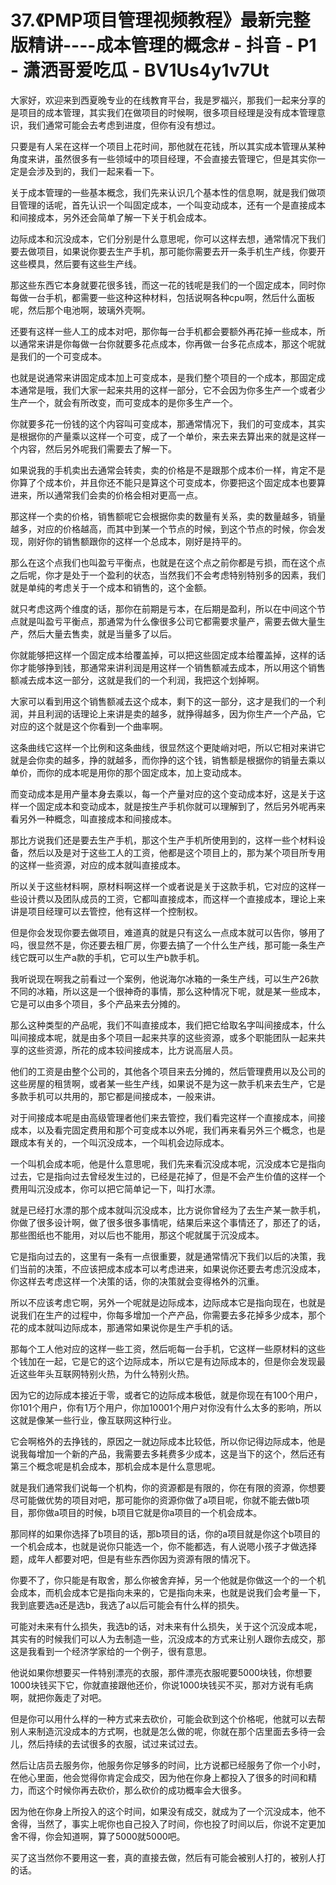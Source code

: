 # 37.《PMP项目管理视频教程》最新完整版精讲----成本管理的概念# - 抖音 - P1 - 潇洒哥爱吃瓜 - BV1Us4y1v7Ut

大家好，欢迎来到西夏晚专业的在线教育平台，我是罗福兴，那我们一起来分享的是项目的成本管理，其实我们在做项目的时候啊，很多项目经理是没有成本管理意识，我们通常可能会去考虑到进度，但你有没有想过。

只要是有人呆在这样一个项目上花时间，那他就在花钱，所以其实成本管理从某种角度来讲，虽然很多有一些领域中的项目经理，不会直接去管理它，但是其实你一定是会涉及到的，我们一起来看一下。

关于成本管理的一些基本概念，我们先来认识几个基本性的信息啊，就是我们做项目管理的话呢，首先认识一个叫固定成本，一个叫变动成本，还有一个是直接成本和间接成本，另外还会简单了解一下关于机会成本。

边际成本和沉没成本，它们分别是什么意思呢，你可以这样去想，通常情况下我们要去做项目，如果说你要去生产手机，那可能你需要去开一条手机生产线，你要开这些模具，然后要有这些生产线。

那这些东西它本身就要花很多钱，而这一花的钱呢是我们的一个固定成本，同时你每做一台手机，都需要一些这种这种材料，包括说啊各种cpu啊，然后什么面板呢，然后那个电池啊，玻璃外壳啊。

还要有这样一些人工的成本对吧，那你每一台手机都会要额外再花掉一些成本，所以通常来讲是你每做一台你就要多花点成本，你再做一台多花点成本，那这个呢就是我们的一个可变成本。

也就是说通常来讲固定成本加上可变成本，是我们整个项目的一个成本，那固定成本通常是哦，我们大家一起来共用的这样一部分，它不会因为你多生产一个或者少生产一个，就会有所改变，而可变成本的是你多生产一个。

你就要多花一份钱的这个内容叫可变成本，那通常情况下，我们的可变成本，其实是根据你的产量乘以这样一个可变，成了一个单价，来去来去算出来的就是这样一个内容，然后另外呢我们需要去了解一下。

如果说我的手机卖出去通常会转卖，卖的价格是不是跟那个成本价一样，肯定不是你算了个成本价，并且你还不能只是算这个可变成本，你要把这个固定成本也要算进来，所以通常我们会卖的价格会相对更高一点。

那这样一个卖的价格，销售额呢它会根据你卖的数量有关系，卖的数量越多，销量越多，对应的价格越高，而其中到某一个节点的时候，到这个节点的时候，你会发现，刚好你的销售额跟你的这样一个总成本，刚好是持平的。

那么在这个点我们也叫盈亏平衡点，也就是在这个点之前你都是亏损，而在这个点之后呢，你才是处于一个盈利的状态，当然我们不会考虑特别特别多的因素，我们就是单纯的考虑关于一个成本和销售的，这个金额。

就只考虑这两个维度的话，那你在前期是亏本，在后期是盈利，所以在中间这个节点就是叫盈亏平衡点，那通常为什么像很多公司它都需要求量产，需要去做大量生产，然后大量去售卖，就是当量多了以后。

你就能够把这样一个固定成本给覆盖掉，可以把这些固定成本给覆盖掉，这样的话你才能够挣到钱，那通常来讲利润是用这样一个销售额减去成本，所以用这个销售额减去成本这一部分，这就是我们的一个利润，我把这个划掉啊。

大家可以看到用这个销售额减去这个成本，剩下的这一部分，这才是我们的一个利润，并且利润的话理论上来讲是卖的越多，就挣得越多，因为你生产一个产品，它对应的这个就是这个你看到一个曲率啊。

这条曲线它这样一个比例和这条曲线，很显然这个更陡峭对吧，所以它相对来讲它就是会你卖的越多，挣的就越多，而你挣的这个钱，销售额是根据你的销量去乘以单价，而你的成本呢是用你的那个固定成本，加上变动成本。

而变动成本是用产量本身去乘以，每一个产量对应的这个变动成本好，这是关于这样一个固定成本和变动成本，就是按生产手机你就可以理解到了，然后另外呢再来看另外一种概念，叫直接成本和间接成本。

那比方说我们还是要去生产手机，那这个生产手机所使用到的，这样一些个材料设备，然后以及是对于这些工人的工资，他都是这个项目上的，那为某个项目所专用的这样一些资源，对应的成本就叫直接成本。

所以关于这些材料啊，原材料啊这样一个或者说是关于这款手机，它对应的这样一些设计费以及团队成员的工资，它都叫直接成本，而这样一个直接成本，理论上来讲是项目经理可以去管控，他有这样一个控制权。

但是你会发现你要去做项目，难道真的就是只有这么一点成本就可以告你，够用了吗，很显然不是，你还要去租厂房，你要去搞了一个什么生产线，那可能一条生产线它既可以生产a款的手机，它可以生产b款手机。

我听说现在啊我之前看过一个案例，他说海尔冰箱的一条生产线，可以生产26款不同的冰箱，所以这是一个很神奇的事情，那么这种情况下呢，就是某一些成本，它是可以由多个项目，多个产品来去分摊的。

那么这种类型的产品呢，我们不叫直接成本，我们把它给取名字叫间接成本，什么叫间接成本呢，就是由多个项目一起来共享的这些资源，或多个职能团队一起来共享的这些资源，所花的成本较间接成本，比方说高层人员。

他们的工资是由整个公司的，其他各个项目来去分摊的，然后管理费用以及公司的这些房屋的租赁啊，或者某一些生产线，如果说不是为这一款手机来去生产，它是多款手机可以共用的，那它都是间接成本，一般来讲。

对于间接成本呢是由高级管理者他们来去管控，我们看完这样一个直接成本，间接成本，以及看完固定费用和那个可变成本以外呢，我们再来看另外三个概念，也是跟成本有关的，一个叫沉没成本，一个叫机会边际成本。

一个叫机会成本呃，他是什么意思呢，我们先来看沉没成本呢，沉没成本它是指向过去，它是指向过去曾经发生过的，已经是花掉了，但是不会产生价值的这样一个费用叫沉没成本，你可以把它简单记一下，叫打水漂。

就是已经打水漂的那个成本就叫沉没成本，比方说你曾经为了去生产某一款手机，你做了很多设计啊，做了很多很多事情呢，结果后来这个事情还了，那还了的话，那些图纸也不能用，对以后也不能用，那这个呢就属于沉没成本。

它是指向过去的，这里有一条有一点很重要，就是通常情况下我们以后的决策，我们当前的决策，不应该把成本成本可以考虑进来，如果说你还要去考虑沉没成本，你这样去考虑这样一个决策的话，你的决策就会变得格外的沉重。

所以不应该考虑它啊，另外一个呢就是边际成本，边际成本它是指向现在，也就是说我们在生产的过程中，你每多增加一个产产品，你需要去多花掉多少成本，那个花的成本就叫边际成本，那通常如果说你是生产手机的话。

那每个工人他对应的这样一些工资，然后呃每一台手机，它这样一些原材料的这些个钱加在一起，它是它的这个边际成本，所以它是有边际成本的，但是你会发现最近这些年头互联网特别火热，为什么特别火热。

因为它的边际成本接近于零，或者它的边际成本极低，就是你现在有100个用户，你101个用户，你有1万个用户，你加10001个用户对你没有什么太多的影响，所以这就是像某一些行业，像互联网这种行业。

它会啊格外的去挣钱的，原因之一就边际成本比较低，所以你记得边际成本，他是说我每增加一个新的产品，我需要去多耗费多少成本，这是当下的这个，然后还有第三个概念呢是机会成本，那机会成本是什么意思呢。

就是我们通常我们说每一个机构，你的资源都是有限的，你在有限的资源，你想要尽可能做优势的项目对吧，那可能你的资源你做了a项目呢，你就不能去做b项目，那你做a项目的时候，b项目它就是你a项目的一个机会成本。

那同样的如果你选择了b项目的话，那b项目的话，你的a项目就是你这个b项目的一个机会成本，也就是说你只能选一个，你不能都选，有人说嗯小孩子才做选择题，成年人都要对吧，但是有些东西你因为资源有限的情况下。

你要不了，你只能是有取舍，那么你被舍弃掉，另一个他就是你做这一个的一个机会成本，而机会成本它是指向未来的，它是指向未来，也就是说我们会考量一下，我到底要选a还是选b，我选了a以后可能会有什么样的损失。

可能对未来有什么损失，我选b的话，对未来有什么损失，关于这个沉没成本呢，其实有的时候我们可以人为去制造一些，沉没成本的方式来让别人跟你去成交，那这是我看到一个经济学家给的一个例子，很有意思。

他说如果你想要买一件特别漂亮的衣服，那件漂亮衣服呢要5000块钱，你想要1000块钱买下它，你就直接跟他还价，你说1000块钱买不买，那对方说有毛病啊，就把你轰走了对吧。

但是你可以用什么样的一种方式来去砍价，可能会砍到这个价格呢，他就可以去帮别人来制造沉没成本的方式啊，也就是怎么做的呢，你就在那个店里面去多待一会儿，然后持续的去试很多的衣服，试过来试过去。

然后让店员去服务你，他服务你足够多的时间，比方说都已经服务了你一个小时，在他心里面，他会觉得你肯定会成交，因为他在你身上都投入了很多的时间和精力，而这个时候你再去砍价，那么砍价的成功概率会大很多。

因为他在你身上所投入的这个时间，如果没有成交，就成为了一个沉没成本，他不舍得，当然了，事实上呢你也自己投入了时间，你也投了时间以后，你说不定更加舍不得，你会知道啊，算了5000就5000吧。

买了这当然你不要用这一套，真的直接去做，然后有可能会被别人打的，被别人打的话。